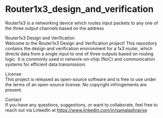 # Router1x3_design_and_verification
Router1x3 is a networking device which routes input packets to any one of the three output channels based on the address

Router1x3 Design and Verification <br>
Welcome to the Router1x3 Design and Verification project! This repository contains the design and verification environment for a 1x3 router, which directs data from a single input to one of three outputs based on routing logic. It is commonly used in network-on-chip (NoC) and communication systems for efficient data transmission. <br>


License <br>
This project is released as open-source software and is free to use under the terms of an open-source license. No copyright infringements are present. <br>

Contact <br>
If you have any questions, suggestions, or want to collaborate, feel free to reach out via LinkedIn at https://www.linkedin.com/in/samalashravya 

